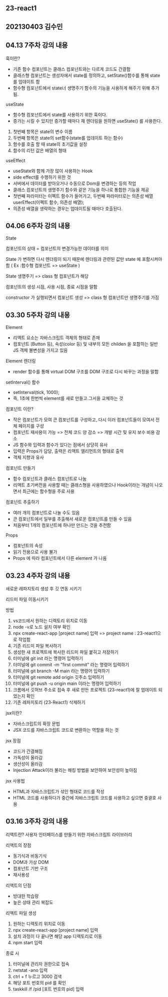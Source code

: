 ## 23-react1
## 202130403 김수민
## 04.13 7주차 강의 내용
훅이란?
- 기존 함수 컴포넌트는 클래스 컴포넌트와는 다르게 코드도 간결함
- 클래스형 컴포넌트는 생성자에서 state를 정의하고, setState()함수를 통해 state를 업데이트 함
- 함수형 컴포넌트에서 state너 생명주기 함수의 기능을 사용하게 해주기 위해 추가됨.

useState
- 함수형 컴포넌트에서 state를 사용하기 위한 훅이다.
- 증가는 시킬 수 있지만 증가할 때마다 재 렌더링을 원하면 useState() 를 사용한다.
1. 첫번째 항목은 state의 변수 이름
2. 두번째 항목은 state의 set함수(state를 업데이트 하는 함수)
3. 함수를 호출 할 때 state의 초기값을 설정
4. 함수의 리턴 값은 배열의 형태

useEffect
- useState와 함께 가장 많이 사용하는 Hook
- side effect를 수행하기 위한 것 
- 서버에서 데이터를 받아오거나 수동으로 Dom을 변경하는 등의 작업 
- 클래스 컴포넌트의 생명주기 함수와 같은 기능을 하나로 통합한 기능을 제공
- 첫번째 파라미터는 이펙트 함수가 들어가고, 두번째 파라미터로는 의존성 배열  userEffect(이펙트 함수, 의존성 배열);
- 의존성 배열을 생략하는 경우는 업데이트될 때마다 호출된다.

## 04.06 6주차 강의 내용
State

컴포넌트의 상태 = 컴포넌트의 변경가능한 데이터를 의미

State 가 변하면 다시 렌더링이 되기 때문에 렌더링과 관련된 값만 state 에 포함시켜야함 ( Ex :함수형 컴포넌트 => useState )

State 생명주기 => class 형 컴포넌트가 해당 

컴포넌트의 생성 시점, 사용 시점, 종료 시점을 말함

constructor 가 실행되면서 컴포넌트 생성 => class 형 컴포넌트만 생명주기를 가짐


## 03.30 5주차 강의 내용
Element
- 리액트 요소는 자바스크립트 객체의 형태로 존재
- 컴포넌트 (Button 등), 속성(color 등) 및 내부의 모든 childen 을 포함하는 일반 JS 객체
불변성을 가지고 있음

Element 렌더링
- render 함수를 통해 virtual DOM 구조를 DOM 구조로 다시 바꾸는 과정을 말함

setInterval() 함수
- setInterval(tick, 1000);
- 즉, 1초에 한번씩 element를 새로 만들고 그서을 교체하는 것

컴포넌트 이란?
- 작은 컴포넌트가 모여 큰 컴포넌트를 구성하고, 다시 이러 컴포넌트들이 모여서 전체 페이지를 구성
- 컴포넌트 재사용이 가능 => 전체 코드 양 감소 => 개발 시간 및 유지 보수 비용 감소
- JS 함수와 입력과 함수가 있다는 점에서 상당히 유사
- 입력은 Props가 담당, 출력은 리액트 앨리먼트의 형태로 출력
- 객체 지향과 유사

컴포넌트 만들기
- 함수 컴포넌트과 클래스 컴포넌트로 나눔
- 리액트 초기버전을 사용할 때는 클래스형을 사용하였으나 Hook이라는 개념이 나오면서 최근에는 함수형을 주로 사용

컴포넌트 추출하기
- 여러 개의 컴포넌트로 나눌 수도 있음
- 큰 컴포넌트에서 일부를 추출해서 새로운 컴포넌트를 만들 수 있음
- 처음부터 1개의 컴포넌트에 하나만 만드는 것을 추천함

Props
- 컴포넌트의 속성
- 읽기 전용으로 사용 불가
- Props 에 따라 컴포넌트에서 다른 element 가 나옴 


## 03.23 4주차 강의 내용
새로운 레파지토리 생성 후 깃 연동 시키기

리드미 파일 이동시키기


방법
1. vs코드에서 원하는 디렉토리 위치로 이동
2. node -v로 노드 설치 여부 확인
3. npx create-react-app [project name] 입력 => project name : 23-react1으로 작업함
4. 기존 리드미 파일 복사하기 
5. 생성한 새 프로젝트에 복사한 리드미 파일 붙히고 저장하기
6. 터미널에 git init 라는 명령어 입력하기
7. 터미널에 git commit -m "first commit" 라는 명령어 입력하기
8. 터미널에 git branch -M main 라는 명령어 입력하기
9. 터미널에 git remote add origin 깃주소 입력하기
10. 터미널에 git push -u origin main 이라는 명령어 입력하기 
11. 크롬에서 깃허브 주소로 접속 후 새로 만든 프로젝트 (23-react1)에 잘 업데이트 되었는지 확인
12. 기존 레파지토리 (23-React1) 삭제하기


jsx이란?
-  자바스크립트의 확장 문법
-  JSX 코드를 자바스크립트 코드로 변환하는 역할을 하는 것

jsx 장점 
-  코드가 간결해짐
-  가독성이 올라감
-  생산성이 올라감
-  Injection Attack이라 불리는 해킹 방법을 보안하여 보안성이 높아짐

jsx 사용법
-  HTML과 자바스크립트가 섞인 형태로 코드를 작성
-  HTML 코드를 사용하다가 중간에 자바스크립트 코드를 사용하고 싶으면 중괄호 사용


## 03.16 3주차 강의 내용

리액트란?
사용자 인터페이스를 만들기 위한 자바스크립트 라이브러리

리액트의 장점
- 동기식과 비동기식
- DOM과 가상 DOM
- 컴포넌트 기반 구조
- 재사용성

리액트의 단점
- 방대한 학습량
- 높은 상태 관리 복잡도

리엑트 파일 생성
1. 원하는 디렉토리 위치로 이동
2. npx create-react-app [project name] 입력
3. 설치 과정이 다 끝나면 해당 app 디렉토리로 이동
4. npm start 입력

종료 시
1. 터미널에 관리자 권한으로 접속
2. netstat -ano 입력
3. ctrl + f 누르고 3000 검색
4. 해당 포트 번호의 pid 를 확인
5. taskkill /f /pid [포트 번호의 pid] 입력

